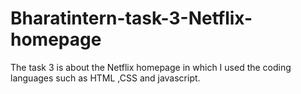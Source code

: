# Bharatintern-task-3-Netflix-homepage
The task 3 is about the  Netflix homepage  in which I used the coding languages such as HTML ,CSS and javascript. 
